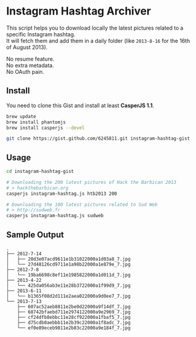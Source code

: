 # Instagram Hashtag Archiver

This script helps you to download locally the latest pictures related to a specific Instagram hashtag.  
It will fetch them and add them in a daily folder (like `2013-8-16` for the 16th of August 2013).

No resume feature.  
No extra metadata.  
No OAuth pain.

## Install

You need to clone this Gist and install at least **CasperJS 1.1**.

```bash
brew update
brew install phantomjs
brew install casperjs --devel

git clone https://gist.github.com/6245811.git instagram-hashtag-gist
```

## Usage

```bash
cd instagram-hashtag-gist

# Downloading the 200 latest pictures of Hack the Barbican 2013
# > hackthebarbican.org
casperjs instagram-hashtag.js htb2013 200

# Downloading the 100 latest pictures related to Sud Web
# > http://sudweb.fr
casperjs instagram-hashtag.js sudweb
```

## Sample Output

```
.
├── 2012-7-14
│   ├── 20d3e07acd9611e1b31022000a1d03a8_7.jpg
│   └── 27d48126cd9711e1a98b22000a1e879e_7.jpg
├── 2012-7-8
│   └── 19ba6698c8ef11e1985822000a1d011d_7.jpg
├── 2013-4-22
│   └── 425da056ab3e11e28b3722000a1f99d9_7.jpg
├── 2013-6-11
│   └── b1365f08d2d111e2aea022000a9d0ee7_7.jpg
└── 2013-7-13
    ├── 607ac52aeb8811e2be0d22000a9f14df_7.jpg
    ├── 68742bfaebd711e2974122000a9e2969_7.jpg
    ├── cf24dfb8ebbc11e28cf922000a1fbaf5_7.jpg
    ├── d75cdb0aebbb11e2b39c22000a1f8adc_7.jpg
    └── ef0e89eceb9811e2b83c22000a9e184f_7.jpg
```